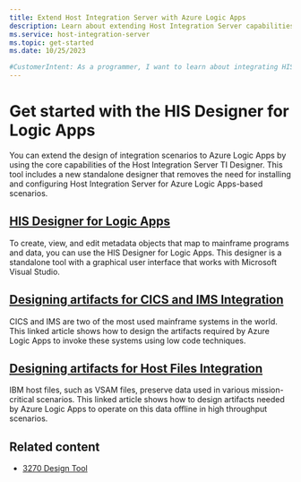 ```yaml
---
title: Extend Host Integration Server with Azure Logic Apps
description: Learn about extending Host Integration Server capabilities with Azure Logic Apps.
ms.service: host-integration-server
ms.topic: get-started
ms.date: 10/25/2023

#CustomerIntent: As a programmer, I want to learn about integrating HIS with Azure Logic Apps.
---
```


# Get started with the HIS Designer for Logic Apps

You can extend the design of integration scenarios to Azure Logic Apps by using the core capabilities of the Host Integration Server TI Designer. This tool includes a new standalone designer that removes the need for installing and configuring Host Integration Server for Azure Logic Apps-based scenarios.

<!-- 
This is content to add later.
Mainframes and Midranges modernization with Azure Logic Apps(new-page-la-mainfmod.md)  
Explain the capabilities of Azure Logic Apps for Mainframes and Midranges Modernization. Azure Logic Apps provides native connectivity for IBM systems such as CICS, IMS, 3270, DB2, MQ and Host Files.
-->

## [HIS Designer for Logic Apps](application-integration-ladesigner-2.md)

To create, view, and edit metadata objects that map to mainframe programs and data, you can use the HIS Designer for Logic Apps. This designer is a standalone tool with a graphical user interface that works with Microsoft Visual Studio.

## [Designing artifacts for CICS and IMS Integration](application-integration-lahostapps.md) 

CICS and IMS are two of the most used mainframe systems in the world. This linked article shows how to design the artifacts required by Azure Logic Apps to invoke these systems using low code techniques.

## [Designing artifacts for Host Files Integration](application-integration-lahostfiles.md)

IBM host files, such as VSAM files, preserve data used in various mission-critical scenarios. This linked article shows how to design artifacts needed by Azure Logic Apps to operate on this data offline in high throughput scenarios.

## Related content

- [3270 Design Tool](application-integration-3270designer-1.md)
